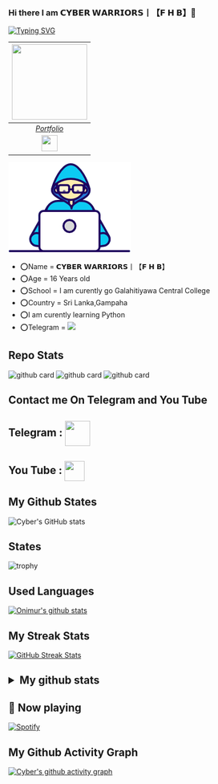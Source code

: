 ### Hi there I am 𝗖𝗬𝗕𝗘𝗥 𝗪𝗔𝗥𝗥𝗜𝗢𝗥𝗦丨【𝗙 𝗛 𝗕】👋

[![Typing SVG](https://readme-typing-svg.herokuapp.com/?color=%234CF727&lines=--Hi+I'm+𝗖𝗬𝗕𝗘𝗥+𝗪𝗔𝗥𝗥𝗜𝗢𝗥𝗦+丨+【𝗙+𝗛+𝗕】+;--Curently+Learning+Python+language;--A+Student+Yet+;--I+am+16+years+old+;--Want+to+be+a+Software+Engineer)](https://git.io/typing-svg)

|<a href="https://t.me/Cyber01_Warriors/"><img src="https://avatars.githubusercontent.com/u/89768855?v=4" width="150px" height="150px" /></a> |
|:---------------------------------------------------------------------------------------------------------------------------------------:|
|       *[Portfolio](https://cyber01warriors.github.io)*                                                                                |
| <a href="https://github.com/Cyber01warriors"><img src="https://cdn.iconscout.com/icon/free/png-256/github-108-438008.png" width="32px" height="32px"></a>

<img align="senter" src="https://github.com/RazorKenway/RazorKenway/raw/main/Developer.gif" style="max-width:50%;">

- ⭕Name = 𝗖𝗬𝗕𝗘𝗥 𝗪𝗔𝗥𝗥𝗜𝗢𝗥𝗦丨【𝗙 𝗛 𝗕】
- ⭕Age = 16 Years old
- ⭕School = I am curently go Galahitiyawa Central College
- ⭕Country = Sri Lanka,Gampaha
- ⭕I am curently learning Python
- ⭕Telegram = <a href="https://t.me/Cyber01_Warriors"><img src="https://img.shields.io/badge/𝗖𝗬𝗕𝗘𝗥 𝗪𝗔𝗥𝗥𝗜𝗢𝗥𝗦丨【𝗙 𝗛 𝗕】-blue.svg?logo=telegram"></a>

## Repo Stats
![github card](https://github-readme-stats.vercel.app/api/pin/?username=Cyber01Warriors&repo=hellboybot&theme=dark)
![github card](https://github-readme-stats.vercel.app/api/pin/?username=Cyber01Warriors&repo=Whisper-Bot&theme=dark)
![github card](https://github-readme-stats.vercel.app/api/pin/?username=Cyber01Warriors&repo=cybersongbot&theme=dark)

## Contact me On Telegram and You Tube

## Telegram :  <a href="https://t.me/Cyber01_Warriors"><img align="center" src="https://cdn4.iconfinder.com/data/icons/logos-and-brands/512/335_Telegram_logo-256.png"  height="50" width="50" /></a> &nbsp;&nbsp;
## You Tube :  <a href="https://www.youtube.com/channel/UCoXIdWk9L-4LEXe4Owe75dw"><img align="center" src="https://cdn3.iconfinder.com/data/icons/2018-social-media-logotypes/1000/2018_social_media_popular_app_logo_youtube-256.png" height="40" width="40" /></a> &nbsp;&nbsp;

## My Github States

![Cyber's GitHub stats](https://github-readme-stats.vercel.app/api?username=Cyber01warriors&show_icons=true&theme=highcontrast)

## States

![trophy](https://github-profile-trophy.vercel.app/?username=TheHamkerCat&theme=juicyfresh&no-bg=true&no-frame=true&column=4&")

## Used Languages

<a href="https://github-readme-stats.vercel.app/api/top-langs/?username=viharsenindu">
    <img width="40%"alt="Onimur's github stats" src="https://github-readme-stats.vercel.app/api/top-langs/?username=viharasenindu&show_icons=true&theme=midnight-purple" />
  </a>

## My Streak Stats

[![GitHub Streak Stats](https://github-readme-streak-stats.herokuapp.com/?user=Cyber01warriors&theme=highcontrast)](https://github.com/Cyber01warriors/github-readme-streak-stats)

 <h2><details>
  <summary><b>My github stats</b></summary>
<p align="left"> <a href="https://github.com/ryo-ma/github-profile-trophy"><img src="https://github-profile-trophy.vercel.app/?username=Cyber01Warriors" alt="Cyber01Warriors" /></a> </p>
 </details></h2>

## 🎵 Now playing

[![Spotify](https://novatorem.vercel.app/api/spotify)](https://spotify.com/)

## My Github Activity Graph

[![Cyber's github activity graph](https://activity-graph.herokuapp.com/graph?username=Cyber01warriors&theme=dracula)](https://github.com/Cyber01warriors/github-readme-activity-graph)
